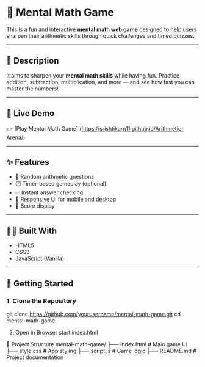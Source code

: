 # 🧠 Mental Math Game

This is a fun and interactive **mental math web game** designed to help users sharpen their arithmetic skills through quick challenges and timed quizzes.

---

## 🎯 Description

It aims to sharpen your **mental math skills** while having fun. Practice addition, subtraction, multiplication, and more — and see how fast you can master the numbers!

---

## 🔗 Live Demo

👉 [Play Mental Math Game] (https://srishtikarn11.github.io/Arithmetic-Arena/)

---

## ✨ Features

- 🔢 Random arithmetic questions
- ⏱️ Timer-based gameplay (optional)
- ✅ Instant answer checking
- 📱 Responsive UI for mobile and desktop
- 🎯 Score display

---

## 🧑‍💻 Built With

- HTML5
- CSS3
- JavaScript (Vanilla)

---

## 🚀 Getting Started

### 1. Clone the Repository
git clone https://github.com/yourusername/mental-math-game.git
cd mental-math-game


2. Open in Browser
start index.html


📁 Project Structure
mental-math-game/
├── index.html       # Main game UI
├── style.css        # App styling
├── script.js        # Game logic
├── README.md        # Project documentation
